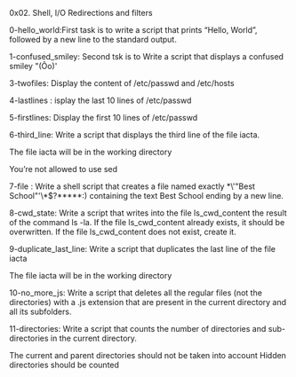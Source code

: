 0x02. Shell, I/O Redirections and filters


0-hello_world:First task is to write a script that prints “Hello, World”, followed by a new line to the standard output.

1-confused_smiley: Second tsk is to Write a script that displays a confused smiley "(Ôo)'

3-twofiles: Display the content of /etc/passwd and /etc/hosts

4-lastlines : isplay the last 10 lines of /etc/passwd

5-firstlines: Display the first 10 lines of /etc/passwd

6-third_line: Write a script that displays the third line of the file iacta.

The file iacta will be in the working directory

You’re not allowed to use sed

7-file : Write a shell script that creates a file named exactly \*\\'"Best School"\'\\*$\?\*\*\*\*\*:) containing the text Best School ending by a new line.

8-cwd_state: Write a script that writes into the file ls_cwd_content the result of the command ls -la. If the file ls_cwd_content already exists, it should be overwritten. If the file ls_cwd_content does not exist, create it.

9-duplicate_last_line: Write a script that duplicates the last line of the file iacta

The file iacta will be in the working directory

10-no_more_js: Write a script that deletes all the regular files (not the directories) with a .js extension that are present in the current directory and all its subfolders.

11-directories: Write a script that counts the number of directories and sub-directories in the current directory.

The current and parent directories should not be taken into account
Hidden directories should be counted



